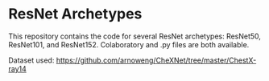 # ResNet Archetypes

This repository contains the code for several ResNet archetypes: ResNet50, ResNet101, and ResNet152. Colaboratory and .py files are both available.

Dataset used: https://github.com/arnoweng/CheXNet/tree/master/ChestX-ray14
